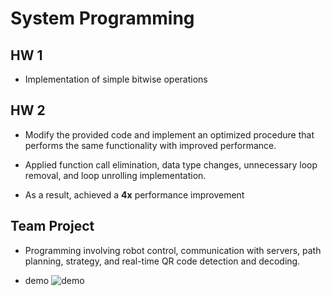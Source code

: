 # System Programming
## HW 1
- Implementation of simple bitwise operations

## HW 2
- Modify the provided code and implement an optimized procedure that performs the same functionality with improved performance. 

- Applied function call elimination, data type changes, unnecessary loop removal, and loop unrolling implementation.

- As a result, achieved a **4x** performance improvement


## Team Project
- Programming involving robot control, communication with servers, path planning, strategy, and real-time QR code detection and decoding.

- demo
![demo](https://github.com/99sphere/2024-Spring-System-Programming/assets/59161083/beb5565a-b684-4464-973a-12047003a68c)
